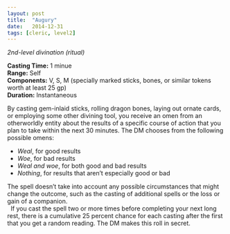 ```yaml
---
layout: post
title:  "Augury"
date:   2014-12-31
tags: [cleric, level2]
---
```


_2nd-level divination (ritual)_

**Casting Time:** 1 minue  
**Range:** Self  
**Components:** V, S, M (specially marked sticks, bones, or similar tokens worth at least 25 gp)  
**Duration:** Instantaneous

By casting gem-inlaid sticks, rolling dragon bones, laying out ornate cards, or employing some other divining tool, you receive an omen from an otherworldly entity about the results of a specific course of action that you plan to take within the next 30 minutes. The DM chooses from the following possible omens:

* _Weal_, for good results
* _Woe_, for bad results
* _Weal and woe_, for both good and bad results
* _Nothing_, for results that aren’t especially good or bad

The spell doesn’t take into account any possible circumstances that might change the outcome, such as the casting of additional spells or the loss or gain of a companion.  
&nbsp;&nbsp;If you cast the spell two or more times before completing your next long rest, there is a cumulative 25 percent chance for each casting after the first that you get a random reading. The DM makes this roll in secret.
